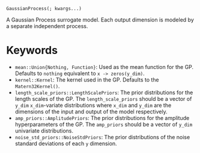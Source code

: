 ```
GaussianProcess(; kwargs...)
```

A Gaussian Process surrogate model. Each output dimension is modeled by a separate independent process.

# Keywords

  * `mean::Union{Nothing, Function}`: Used as the mean function for the GP.       Defaults to `nothing` equivalent to `x -> zeros(y_dim)`.
  * `kernel::Kernel`: The kernel used in the GP. Defaults to the `Matern32Kernel()`.
  * `length_scale_priors::LengthScalePriors`: The prior distributions       for the length scales of the GP. The `length_scale_priors` should be a vector       of `y_dim` `x_dim`-variate distributions where `x_dim` and `y_dim` are       the dimensions of the input and output of the model respectively.
  * `amp_priors::AmplitudePriors`: The prior distributions       for the amplitude hyperparameters of the GP. The `amp_priors` should be a vector       of `y_dim` univariate distributions.
  * `noise_std_priors::NoiseStdPriors`: The prior distributions       of the noise standard deviations of each `y` dimension.
